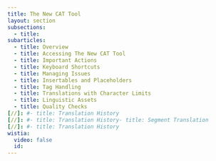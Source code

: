 ```yaml
---
title: The New CAT Tool
layout: section
subsections:
  - title:
subarticles:
  - title: Overview
  - title: Accessing The New CAT Tool
  - title: Important Actions
  - title: Keyboard Shortcuts
  - title: Managing Issues
  - title: Insertables and Placeholders
  - title: Tag Handling
  - title: Translations with Character Limits
  - title: Linguistic Assets
  - title: Quality Checks
[//]: #- title: Translation History
[//]: #- title: Translation History- title: Segment Translation
[//]: #- title: Translation History
wistia:
  video: false
  id:
---
```



